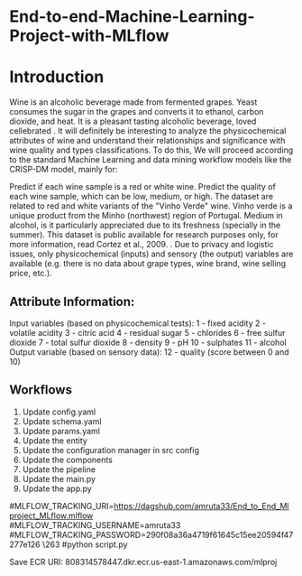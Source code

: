 # End-to-end-Machine-Learning-Project-with-MLflow


# Introduction

Wine is an alcoholic beverage made from fermented grapes. Yeast consumes the sugar in the grapes and converts it to ethanol, carbon dioxide, and heat. It is a pleasant tasting alcoholic beverage, loved cellebrated . It will definitely be interesting to analyze the physicochemical attributes of wine and understand their relationships and significance with wine quality and types classifications. To do this, We will proceed according to the standard Machine Learning and data mining workflow models like the CRISP-DM model, mainly for:

Predict if each wine sample is a red or white wine.
Predict the quality of each wine sample, which can be low, medium, or high.
The dataset are related to red and white variants of the "Vinho Verde" wine. Vinho verde is a unique product from the Minho (northwest) region of Portugal. Medium in alcohol, is it particularly appreciated due to its freshness (specially in the summer). This dataset is public available for research purposes only, for more information, read Cortez et al., 2009. . Due to privacy and logistic issues, only physicochemical (inputs) and sensory (the output) variables are available (e.g. there is no data about grape types, wine brand, wine selling price, etc.).

## Attribute Information:

Input variables (based on physicochemical tests): 1 - fixed acidity 2 - volatile acidity 3 - citric acid 4 - residual sugar 5 - chlorides 6 - free sulfur dioxide 7 - total sulfur dioxide 8 - density 9 - pH 10 - sulphates 11 - alcohol Output variable (based on sensory data): 12 - quality (score between 0 and 10)


## Workflows

1. Update config.yaml
2. Update schema.yaml
3. Update params.yaml
4. Update the entity
5. Update the configuration manager in src config
6. Update the components
7. Update the pipeline 
8. Update the main.py
9. Update the app.py





#MLFLOW_TRACKING_URI=https://dagshub.com/amruta33/End_to_End_Mlproject_MLflow.mlflow \
#MLFLOW_TRACKING_USERNAME=amruta33 \
#MLFLOW_TRACKING_PASSWORD=290f08a36a4719f61645c15ee20594f47277e126 \263
#python script.py




Save ECR URI: 808314578447.dkr.ecr.us-east-1.amazonaws.com/mlproj
